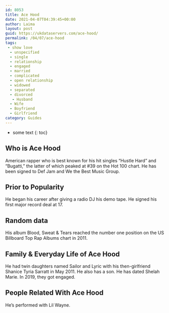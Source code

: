 ```yaml
---
id: 8053
title: Ace Hood
date: 2021-04-07T04:39:45+00:00
author: Laima
layout: post
guid: https://ukdataservers.com/ace-hood/
permalink: /04/07/ace-hood
tags:
 - show love
  - unspecified
  - single
  - relationship
  - engaged
  - married
  - complicated
  - open relationship
  - widowed
  - separated
  - divorced
   - Husband
  - Wife
  - Boyfriend
  - Girlfriend
category: Guides
---
```


* some text
{: toc}


## Who is Ace Hood
                  
                  
                  
American rapper who is best known for his hit singles &#8220;Hustle Hard&#8221; and &#8220;Bugatti,&#8221; the latter of which peaked at #39 on the Hot 100 chart. He has been signed to Def Jam and We the Best Music Group. 
                  
              
            
              
            
                
                
                
## Prior to Popularity
                  
                  
                  
He began his career after giving a radio DJ his demo tape. He signed his first major record deal at 17.
                  
              
            
              
            
                
                
                
## Random data
                  
                  
                  
His album Blood, Sweat & Tears reached the number one position on the US Billboard Top Rap Albums chart in 2011.
                  
              
            
              
            
                
                
                
## Family & Everyday Life of Ace Hood
                  
                  
                  
He had twin daughters named Sailor and Lyric with his then-girlfriend Shanice Tyria Sarratt in May 2011. He also has a son. He has dated Shelah Marie. In 2019, they got engaged. 
                  
              
            
              
            
                
                
                
## People Related With Ace Hood
                  
                  
                  
He&#8217;s performed with Lil Wayne.
                  
              
            
              
            
                
              
            
              
              
            
            
              
            
          
          
          
